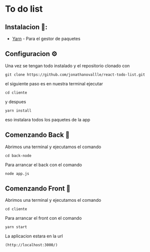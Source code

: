 # To do list
## Instalacion 🔧: 
* [Yarn](https://classic.yarnpkg.com/lang/en/docs/install/#mac-stable) - Para el gestor de paquetes

## Configuracion ⚙️
Una vez se tengan todo instalado y el repositorio clonado con
```
git clone https://github.com/jonathanovallle/react-todo-list.git
```
el siguiente paso es en nuestra terminal ejecutar
```
cd cliente
```
y despues 
```
yarn install
```
eso instalara todos los paquetes de la app

## Comenzando Back 🚀
Abrimos una terminal y ejecutamos el comando
```
cd back-node              
```
Para arrancar el back con el comando
```
node app.js             
```

## Comenzando Front 🚀
Abrimos una terminal y ejecutamos el comando
```
cd cliente              
```
Para arrancar el front con el comando
```
yarn start            
```
La aplicacion estara en la url
```
(http://localhost:3000/)          
```

